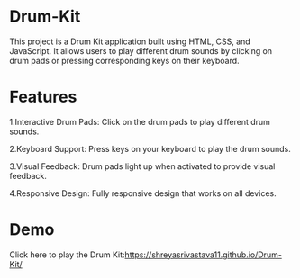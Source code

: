 # Drum-Kit
This project is a Drum Kit application built using HTML, CSS, and JavaScript. It allows users to play different drum sounds by clicking on drum pads or pressing corresponding keys on their keyboard.

# Features

1.Interactive Drum Pads: Click on the drum pads to play different drum sounds.

2.Keyboard Support: Press keys on your keyboard to play the drum sounds.

3.Visual Feedback: Drum pads light up when activated to provide visual feedback.

4.Responsive Design: Fully responsive design that works on all devices.

# Demo
Click here to play the Drum Kit:https://shreyasrivastava11.github.io/Drum-Kit/
